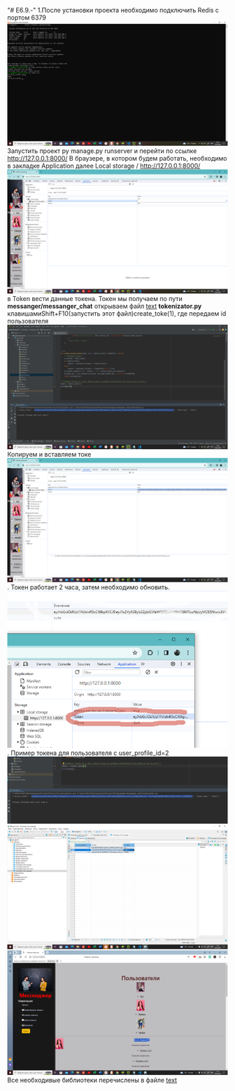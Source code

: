 "# E6.9.-" 
1.После установки проекта необходимо подключить Redis с портом 6379
![Alt text](image.png)
Запустить проект py manage.py runserver и перейти по ссылке http://127.0.0.1:8000/
В браузере, в котором будем работать, необходимо в закладке Application далее Local storage / http://127.0.0.1:8000/ ![alt text](image-1.png) в Token вести данные токена.
Токен мы получаем по пути **messanger/messanger_chat** открываем файл [text](../../Desktop/pythonProject25/messanger/messanger_chat/tokenizator.py) **tokenizator.py**  клавишамиShift+F10(запустить этот файл)create_toke(1),
где передаем  id пользователя ![alt text](image-2.png)
Копируем и вставляем токе![alt text](image-3.png).
Токен работает 2 часа, затем необходимо обновить.![alt text](image-4.png).
Пример токена для пользователя с user_profile_id=2 ![alt text](image-5.png)![alt text](image-6.png)![alt text](image-7.png)
Все необходивые библиотеки перечислены в файле [text](../../Desktop/pythonProject25/messanger/requirements.txt)